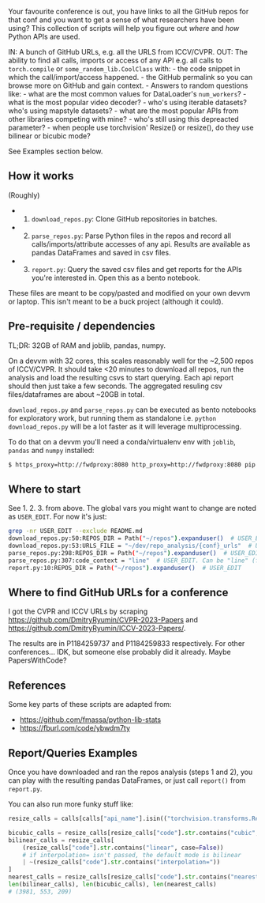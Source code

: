Your favourite conference is out, you have links to all the GitHub repos for
that conf and you want to get a sense of what researchers have been using? This
collection of scripts will help you figure out *where* and *how* Python APIs are
used.

IN: A bunch of GitHub URLs, e.g. all the URLS from ICCV/CVPR.
OUT: The ability to find all calls, imports or access of any API e.g. all calls
     to `torch.compile` or `some_random_lib.CoolClass` with:
     - the code snippet in which the call/import/access happened.
     - the GitHub permalink so you can browse more on GitHub and gain context.
     - Answers to random questions like:
         - what are the most common values for DataLoader's `num_workers`?
         - what is the most popular video decoder?
         - who's using iterable datasets? who's using mapstyle datasets?
         - what are the most popular APIs from other libraries competing with mine?
         - who's still using this depreacted parameter?
         - when people use torchvision' Resize() or resize(), do they use bilinear or bicubic mode?

See Examples section below.

How it works
------------

(Roughly)

- 1. `download_repos.py`: Clone GitHub repositories in batches.
- 2. `parse_repos.py`: Parse Python files in the repos and record all
     calls/imports/attribute accesses of any api. Results are available as pandas
     DataFrames and saved in csv files.
- 3. `report.py`: Query the saved csv files and get reports for the APIs
     you're interested in.  Open this as a bento notebook.

These files are meant to be copy/pasted and modified on your own devvm or laptop.
This isn't meant to be a buck project (although it could).

Pre-requisite / dependencies
----------------------------

TL;DR: 32GB of RAM and joblib, pandas, numpy.

On a devvm with 32 cores, this scales reasonably well for the ~2,500 repos of
ICCV/CVPR.  It should take <20 minutes to download all repos, run the analysis
and load the resulting csvs to start querying. Each api report should then just
take a few seconds. The aggregated resuling csv files/dataframes are about ~20GB
in total.

`download_repos.py` and `parse_repos.py` can be executed as bento notebooks for
exploratory work, but running them as standalone i.e. `python
download_repos.py` will be a lot faster as it will leverage multiprocessing.

To do that on a devvm you'll need a conda/virtualenv env with `joblib`, `pandas` and
`numpy` installed:

```bash
$ https_proxy=http://fwdproxy:8080 http_proxy=http://fwdproxy:8080 pip install pandas numpy joblib
```

Where to start
--------------

See 1. 2. 3. from above. The global vars you might want to change are noted as
`USER_EDIT`. For now it's just:
```bash
grep -nr USER_EDIT --exclude README.md
download_repos.py:50:REPOS_DIR = Path("~/repos").expanduser()  # USER_EDIT
download_repos.py:53:URLS_FILE = "~/dev/repo_analysis/{conf}_urls"  # USER_EDIT
parse_repos.py:298:REPOS_DIR = Path("~/repos").expanduser()  # USER_EDIT
parse_repos.py:307:code_context = "line"  # USER_EDIT. Can be "line" (fast, line-only) or "full" (slow, accurate).
report.py:10:REPOS_DIR = Path("~/repos").expanduser()  # USER_EDIT

```

Where to find GitHub URLs for a conference
------------------------------------------

I got the CVPR and ICCV URLs by scraping
https://github.com/DmitryRyumin/CVPR-2023-Papers and
https://github.com/DmitryRyumin/ICCV-2023-Papers/.

The results are in P1184259737 and P1184259833 respectively.
For other conferences... IDK, but someone else probably did it already. Maybe PapersWithCode?

References
----------

Some key parts of these scripts are adapted from:

- https://github.com/fmassa/python-lib-stats
- https://fburl.com/code/ybwdm7ty

Report/Queries Examples
-----------------------

Once you have downloaded and ran the repos analysis (steps 1 and 2), you can
play with the resulting pandas DataFrames, or just call `report()` from
`report.py`.

You can also run more funky stuff like:

```py
resize_calls = calls[calls["api_name"].isin(("torchvision.transforms.Resize", "torchvision.transforms.functional.resize"))]

bicubic_calls = resize_calls[resize_calls["code"].str.contains("cubic", case=False)]
bilinear_calls = resize_calls[
    (resize_calls["code"].str.contains("linear", case=False))
    # if interpolation= isn't passed, the default mode is bilinear
    | ~(resize_calls["code"].str.contains("interpolation="))
]
nearest_calls = resize_calls[resize_calls["code"].str.contains("nearest", case=False)]
len(bilinear_calls), len(bicubic_calls), len(nearest_calls)
# (3981, 553, 209)
```
